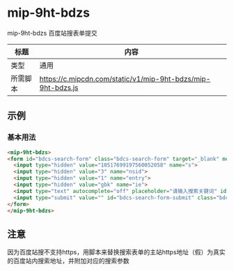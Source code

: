 # mip-9ht-bdzs

mip-9ht-bdzs 百度站搜表单提交

标题|内容
----|----
类型|通用
所需脚本|https://c.mipcdn.com/static/v1/mip-9ht-bdzs/mip-9ht-bdzs.js

## 示例

### 基本用法
```html
<mip-9ht-bdzs>
<form id="bdcs-search-form" class="bdcs-search-form" target="_blank" method="get" action="https://m.9ht.com">
  <input type="hidden" value="10517699197560052058" name="s">
  <input type="hidden" value="3" name="nsid">
  <input type="hidden" value="1" name="entry">
  <input type="hidden" value="gbk" name="ie">
  <input type="text" autocomplete="off" placeholder="请输入搜索关键词" id="bdcs-search-form-input" class="bdcs-search-form-input" name="q">
  <input type="submit" value="" id="bdcs-search-form-submit" class="bdcs-search-form-submit ">
</form>
</mip-9ht-bdzs>
```

## 注意
因为百度站搜不支持https，用脚本来替换搜索表单的主站https地址（假）为真实的百度站内搜索地址，并附加对应的搜索参数